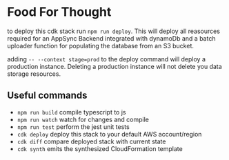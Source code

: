 # Food For Thought

to deploy this cdk stack run `npm run deploy`. This will deploy all reasources required for an AppSync Backend integrated with dynamoDb and a batch uploader function for populating the database from an S3 bucket.

adding `-- --context stage=prod` to the deploy command will deploy a production instance. Deleting a production instance will not delete you data storage resources.

## Useful commands

- `npm run build` compile typescript to js
- `npm run watch` watch for changes and compile
- `npm run test` perform the jest unit tests
- `cdk deploy` deploy this stack to your default AWS account/region
- `cdk diff` compare deployed stack with current state
- `cdk synth` emits the synthesized CloudFormation template
